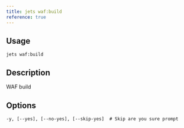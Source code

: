 ```yaml
---
title: jets waf:build
reference: true
---
```


## Usage

    jets waf:build

## Description

WAF build


## Options

```
-y, [--yes], [--no-yes], [--skip-yes]  # Skip are you sure prompt
```

